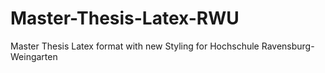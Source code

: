 # Master-Thesis-Latex-RWU
Master Thesis Latex format with new Styling for Hochschule Ravensburg- Weingarten
